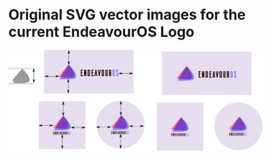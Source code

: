 # Original SVG vector images for the current EndeavourOS Logo

![Logo Overview](https://raw.githubusercontent.com/killajoe/EndeavourOS-Branding/refs/heads/main/EndeavourOS-logo-official/endeavour-logo-horizontal-with-safespace%20and%20backgroundv2.svg)
